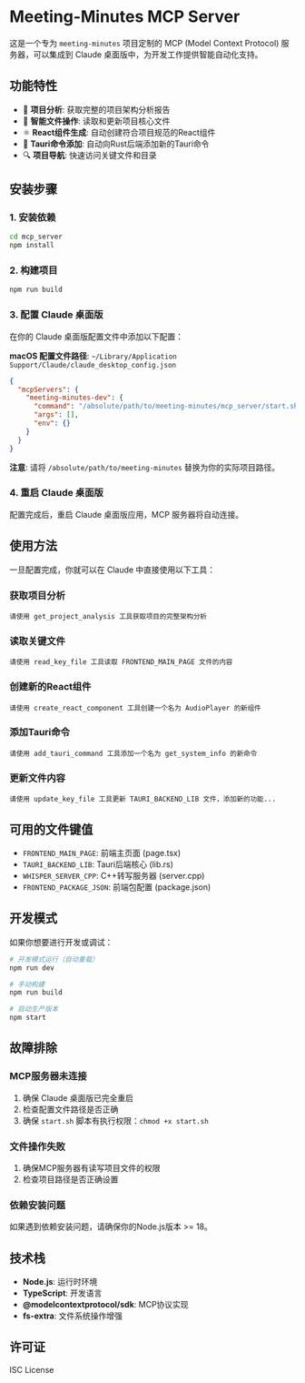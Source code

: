 # Meeting-Minutes MCP Server

这是一个专为 `meeting-minutes` 项目定制的 MCP (Model Context Protocol) 服务器，可以集成到 Claude 桌面版中，为开发工作提供智能自动化支持。

## 功能特性

- 📖 **项目分析**: 获取完整的项目架构分析报告
- 📁 **智能文件操作**: 读取和更新项目核心文件
- ⚛️ **React组件生成**: 自动创建符合项目规范的React组件
- 🦀 **Tauri命令添加**: 自动向Rust后端添加新的Tauri命令
- 🔍 **项目导航**: 快速访问关键文件和目录

## 安装步骤

### 1. 安装依赖

```bash
cd mcp_server
npm install
```

### 2. 构建项目

```bash
npm run build
```

### 3. 配置 Claude 桌面版

在你的 Claude 桌面版配置文件中添加以下配置：

**macOS 配置文件路径**: `~/Library/Application Support/Claude/claude_desktop_config.json`

```json
{
  "mcpServers": {
    "meeting-minutes-dev": {
      "command": "/absolute/path/to/meeting-minutes/mcp_server/start.sh",
      "args": [],
      "env": {}
    }
  }
}
```

**注意**: 请将 `/absolute/path/to/meeting-minutes` 替换为你的实际项目路径。

### 4. 重启 Claude 桌面版

配置完成后，重启 Claude 桌面版应用，MCP 服务器将自动连接。

## 使用方法

一旦配置完成，你就可以在 Claude 中直接使用以下工具：

### 获取项目分析
```
请使用 get_project_analysis 工具获取项目的完整架构分析
```

### 读取关键文件
```
请使用 read_key_file 工具读取 FRONTEND_MAIN_PAGE 文件的内容
```

### 创建新的React组件
```
请使用 create_react_component 工具创建一个名为 AudioPlayer 的新组件
```

### 添加Tauri命令
```
请使用 add_tauri_command 工具添加一个名为 get_system_info 的新命令
```

### 更新文件内容
```
请使用 update_key_file 工具更新 TAURI_BACKEND_LIB 文件，添加新的功能...
```

## 可用的文件键值

- `FRONTEND_MAIN_PAGE`: 前端主页面 (page.tsx)
- `TAURI_BACKEND_LIB`: Tauri后端核心 (lib.rs)
- `WHISPER_SERVER_CPP`: C++转写服务器 (server.cpp)
- `FRONTEND_PACKAGE_JSON`: 前端包配置 (package.json)

## 开发模式

如果你想要进行开发或调试：

```bash
# 开发模式运行（自动重载）
npm run dev

# 手动构建
npm run build

# 启动生产版本
npm start
```

## 故障排除

### MCP服务器未连接
1. 确保 Claude 桌面版已完全重启
2. 检查配置文件路径是否正确
3. 确保 `start.sh` 脚本有执行权限：`chmod +x start.sh`

### 文件操作失败
1. 确保MCP服务器有读写项目文件的权限
2. 检查项目路径是否正确设置

### 依赖安装问题
如果遇到依赖安装问题，请确保你的Node.js版本 >= 18。

## 技术栈

- **Node.js**: 运行时环境
- **TypeScript**: 开发语言
- **@modelcontextprotocol/sdk**: MCP协议实现
- **fs-extra**: 文件系统操作增强

## 许可证

ISC License 